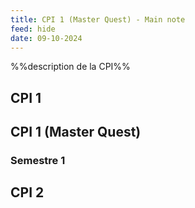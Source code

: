 ```yaml
---
title: CPI 1 (Master Quest) - Main note
feed: hide
date: 09-10-2024
---
```

%%description de la CPI%%

## CPI 1

## CPI 1 (Master Quest)
### Semestre 1


## CPI 2 